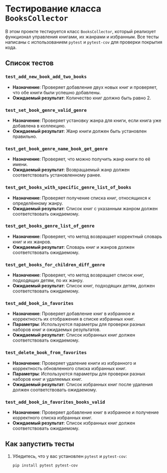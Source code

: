 # Тестирование класса `BooksCollector`

В этом проекте тестируется класс `BooksCollector`, который реализует функционал управления книгами, их жанрами и избранным. Все тесты написаны с использованием `pytest` и `pytest-cov` для проверки покрытия кода.

## Список тестов

### `test_add_new_book_add_two_books`

- **Назначение**: Проверяет добавление двух новых книг и проверяет, что обе книги были успешно добавлены.
- **Ожидаемый результат**: Количество книг должно быть равно 2.

### `test_set_book_genre_valid_genre`

- **Назначение**: Проверяет установку жанра для книги, если книга уже добавлена в коллекцию.
- **Ожидаемый результат**: Жанр книги должен быть установлен правильно.

### `test_get_book_genre_name_book_get_genre`

- **Назначение**: Проверяет, что можно получить жанр книги по её имени.
- **Ожидаемый результат**: Возвращаемый жанр должен соответствовать установленному ранее.

### `test_get_books_with_specific_genre_list_of_books`

- **Назначение**: Проверяет получение списка книг, относящихся к определённому жанру.
- **Ожидаемый результат**: Список книг с указанным жанром должен соответствовать ожидаемому.

### `test_get_books_genre_list_of_genre`

- **Назначение**: Проверяет, что метод возвращает корректный словарь книг и их жанров.
- **Ожидаемый результат**: Словарь книг и жанров должен соответствовать ожидаемому.

### `test_get_books_for_children_diff_genre`

- **Назначение**: Проверяет, что метод возвращает список книг, подходящих детям, по их жанру.
- **Ожидаемый результат**: Список книг, подходящих детям, должен соответствовать ожидаемому.

### `test_add_book_in_favorites`

- **Назначение**: Проверяет добавление книг в избранное и корректность их отображения в списке избранных книг.
- **Параметры**: Используются параметры для проверки разных наборов книг и ожидаемых результатов.
- **Ожидаемый результат**: Список избранных книг должен соответствовать ожидаемому.

### `test_delete_book_from_favorites`

- **Назначение**: Проверяет удаление книги из избранного и корректность обновленного списка избранных книг.
- **Параметры**: Используются параметры для проверки разных наборов книг и удаляемых книг.
- **Ожидаемый результат**: Список избранных книг после удаления должен соответствовать ожидаемому.

### `test_add_book_in_favorites_books_valid`

- **Назначение**: Проверяет добавление книг в избранное и получение корректного списка избранных книг.
- **Ожидаемый результат**: Список избранных книг должен соответствовать ожидаемому.

## Как запустить тесты

1. Убедитесь, что у вас установлен `pytest` и `pytest-cov`:
   ```bash
   pip install pytest pytest-cov

